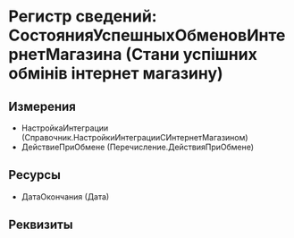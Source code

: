 ﻿# Регистр сведений: СостоянияУспешныхОбменовИнтернетМагазина (Стани успішних обмінів інтернет магазину)

## Измерения

- НастройкаИнтеграции (Справочник.НастройкиИнтеграцииСИнтернетМагазином)
- ДействиеПриОбмене (Перечисление.ДействияПриОбмене)

## Ресурсы

- ДатаОкончания (Дата)

## Реквизиты


